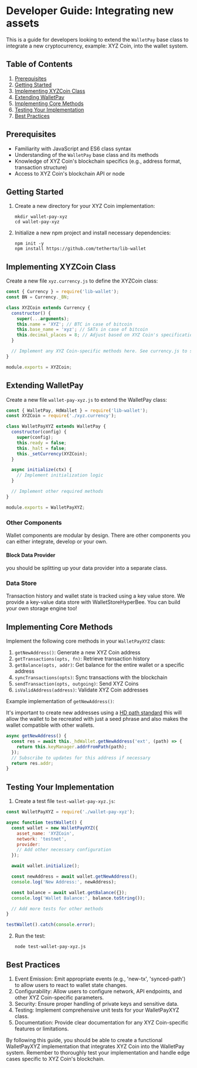 # Developer Guide: Integrating new assets

This is a guide for developers looking to extend the `WalletPay` base class to integrate a new cryptocurrency, example: XYZ Coin, into the wallet system.

## Table of Contents

1. [Prerequisites](#prerequisites)
2. [Getting Started](#getting-started)
3. [Implementing XYZCoin Class](#implementing-xyzcoin-class)
4. [Extending WalletPay](#extending-walletpay)
5. [Implementing Core Methods](#implementing-core-methods)
6. [Testing Your Implementation](#testing-your-implementation)
7. [Best Practices](#best-practices)

## Prerequisites

- Familiarity with JavaScript and ES6 class syntax
- Understanding of the `WalletPay` base class and its methods
- Knowledge of XYZ Coin's blockchain specifics (e.g., address format, transaction structure)
- Access to XYZ Coin's blockchain API or node

## Getting Started

1. Create a new directory for your XYZ Coin implementation:
   ```
   mkdir wallet-pay-xyz
   cd wallet-pay-xyz
   ```

2. Initialize a new npm project and install necessary dependencies:
   ```
   npm init -y
   npm install https://github.com/tetherto/lib-wallet
   ```

## Implementing XYZCoin Class

Create a new file `xyz.currency.js` to define the XYZCoin class:

```javascript
const { Currency } = require('lib-wallet');
const BN = Currency._BN;

class XYZCoin extends Currency {
  constructor() {
    super(...arguments);
    this.name = 'XYZ'; // BTC in case of bitcoin 
    this.base_name = 'xyz'; // SATs in case of bitcoin
    this.decimal_places = 8; // Adjust based on XYZ Coin's specifications
  }

  // Implement any XYZ Coin-specific methods here. See currency.js to see all the methods that needs to be implemented
}

module.exports = XYZCoin;
```

## Extending WalletPay

Create a new file `wallet-pay-xyz.js` to extend the WalletPay class:

```javascript
const { WalletPay, HdWallet } = require('lib-wallet');
const XYZCoin = require('./xyz.currency');

class WalletPayXYZ extends WalletPay {
  constructor(config) {
    super(config);
    this.ready = false;
    this._halt = false;
    this._setCurrency(XYZCoin);
  }

  async initialize(ctx) {
    // Implement initialization logic
  }

  // Implement other required methods
}

module.exports = WalletPayXYZ;
```

### Other Components

Wallet components are modular by design. There are other components you can either integrate, develop or your own.

#### Block Data Provider
you should be splitting up your data provider into a separate class.

### Data Store
Transaction history and wallet state is tracked using a key value store. We provide a key-value data store with WalletStoreHyperBee. You can build your own storage engine too! 


## Implementing Core Methods

Implement the following core methods in your `WalletPayXYZ` class:

1. `getNewAddress()`: Generate a new XYZ Coin address
2. `getTransactions(opts, fn)`: Retrieve transaction history
3. `getBalance(opts, addr)`: Get balance for the entire wallet or a specific address
4. `syncTransactions(opts)`: Sync transactions with the blockchain
5. `sendTransaction(opts, outgoing)`: Send XYZ Coins
6. `isValidAddress(address)`: Validate XYZ Coin addresses

Example implementation of `getNewAddress()`:

It's important to create new addresses using a [HD path standard](https://learnmeabitcoin.com/technical/keys/hd-wallets/) this will allow the wallet to be recreated with just a seed phrase and also makes the wallet compatible with other wallets.

```javascript
async getNewAddress() {
  const res = await this._hdWallet.getNewAddress('ext', (path) => {
    return this.keyManager.addrFromPath(path);
  });
  // Subscribe to updates for this address if necessary
  return res.addr;
}
```

## Testing Your Implementation

1. Create a test file `test-wallet-pay-xyz.js`:

```javascript
const WalletPayXYZ = require('./wallet-pay-xyz');

async function testWallet() {
  const wallet = new WalletPayXYZ({
    asset_name: 'XYZCoin',
    network: 'testnet',
    provider: 
    // Add other necessary configuration
  });

  await wallet.initialize();

  const newAddress = await wallet.getNewAddress();
  console.log('New Address:', newAddress);

  const balance = await wallet.getBalance({});
  console.log('Wallet Balance:', balance.toString());

  // Add more tests for other methods
}

testWallet().catch(console.error);
```

2. Run the test:
   ```
   node test-wallet-pay-xyz.js
   ```

## Best Practices

1. Event Emission: Emit appropriate events (e.g., 'new-tx', 'synced-path') to allow users to react to wallet state changes.
2. Configurability: Allow users to configure network, API endpoints, and other XYZ Coin-specific parameters.
3. Security: Ensure proper handling of private keys and sensitive data.
4. Testing: Implement comprehensive unit tests for your WalletPayXYZ class.
5. Documentation: Provide clear documentation for any XYZ Coin-specific features or limitations.

By following this guide, you should be able to create a functional WalletPayXYZ implementation that integrates XYZ Coin into the WalletPay system. Remember to thoroughly test your implementation and handle edge cases specific to XYZ Coin's blockchain.
